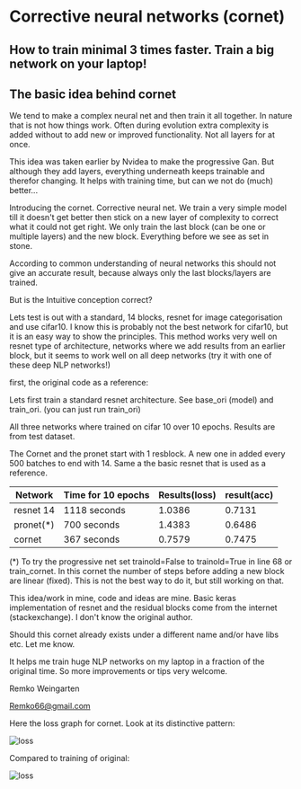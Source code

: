 # Corrective neural networks (cornet)
## How to train minimal 3 times faster. Train a big network on your laptop!


## The basic idea behind cornet

We tend to make a complex neural net and then train it all together. In nature that is not how things work. 
Often during evolution extra complexity is added without to add new or improved functionality. Not all layers for at once.

This idea was taken earlier by Nvidea to make the progressive Gan. But although they add layers, everything underneath keeps trainable and therefor changing.
It helps with training time, but can we not do (much) better...

Introducing the cornet. Corrective neural net. We train a very simple model till it doesn't get better then stick on a new layer of complexity to correct what it could not get right.
We only train the last block (can be one or multiple layers) and the new block. Everything before we see as set in stone.

According to common understanding of neural networks this should not give an accurate result, because always only the last blocks/layers are trained.

But is the Intuitive conception correct?

Lets test is out with a standard, 14 blocks, resnet for image categorisation and use cifar10.
I know this is probably not the best network for cifar10, but it is an easy way to show the principles. This method works very well on resnet type of architecture, networks
where we add results from an earlier block, but it seems to work well on all deep networks (try it with one of these deep NLP networks!)


first, the original code as a reference:


Lets first train a standard resnet architecture. See base_ori (model) and train_ori. (you can just run train_ori)


All three networks where trained on cifar 10 over 10 epochs. Results are from test dataset.

The Cornet and the pronet start with 1 resblock. A new one in added every 500 batches to end with 14. 
Same a the basic resnet that is used as a reference.

|Network|Time for 10 epochs | Results(loss) |result(acc)|
|----------|-------------------|---------------|-----------|
|resnet 14 | 1118 seconds      | 1.0386        | 0.7131    | 
|pronet(*) | 700 seconds       | 1.4383        | 0.6486    |
|cornet    | 367 seconds       | 0.7579        | 0.7475    |

(*) To try the progressive net set trainold=False to trainold=True in line 68 or train_cornet.
In this cornet the number of steps before adding a new block are linear (fixed). This is not the best way to do it, but still working on that.


This idea/work in mine, code and ideas are mine. Basic keras implementation of resnet and the residual blocks come from the internet (stackexchange). I don't know the original author.

Should this cornet already exists under a different name and/or have libs etc. Let me know.

It helps me train huge NLP networks on my laptop in a fraction of the original time. So more improvements or tips very welcome.


Remko Weingarten

Remko66@gmail.com


Here the loss graph for cornet. Look at its distinctive pattern:

![loss](blob/master/graphs/cornet_loss.png)

Compared to training of original:

![loss](blob/master/graphs/ori_loss.png)
